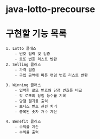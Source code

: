 # java-lotto-precourse

# 구현할 기능 목록
    1. Lotto 클래스
        - 번호 입력 및 검증
        - 로또 번호 리스트 반환
    2. Selling 클래스
        - 가격 검증
        - 구입 금액에 따른 랜덤 번호 리스트 반환
        
    3. Winning 클래스
        - 입력한 로또 번호와 당첨 번호를 비교
        - 각 로또의 당첨 등수를 기록
        - 당첨 결과를 출력
        - 보너스 번호 관련 처리
        - 중복된 숫자 개수 계산

    4. Benefit 클래스
        - 수익률 계산
        - 수익률 출력